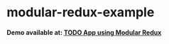 # modular-redux-example

#### Demo available at: [TODO App using Modular Redux](http://modular-redux.surge.sh/)
